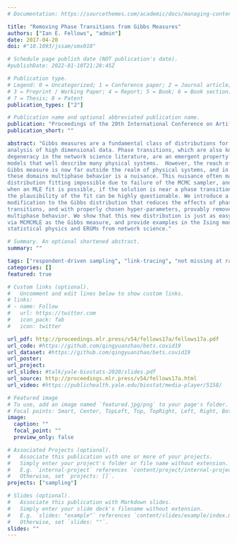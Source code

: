 ```yaml
---
# Documentation: https://sourcethemes.com/academic/docs/managing-content/

title: "Removing Phase Transitions from Gibbs Measures"
authors: ["Ian E. Fellows", "admin"]
date: 2017-04-20
doi: #"10.1093/jssam/smx018"

# Schedule page publish date (NOT publication's date).
#publishDate: 2022-01-10T21:28:45Z

# Publication type.
# Legend: 0 = Uncategorized; 1 = Conference paper; 2 = Journal article;
# 3 = Preprint / Working Paper; 4 = Report; 5 = Book; 6 = Book section;
# 7 = Thesis; 8 = Patent
publication_types: ["2"]

# Publication name and optional abbreviated publication name.
publication: "Proceedings of the 20th International Conference on Artificial Intelligence and Statistics (AISTATS)"
publication_short: ""

abstract: "Gibbs measures are a fundamental class of distributions for the
analysis of high dimensional data. Phase transitions, which are also known as
degeneracy in the network science literature, are an emergent property of these
models that well describe many physical systems.  However, the reach of the
Gibbs measure is now far outside the realm of physical systems, and in many of
these domains multiphase behavior is a nuisance. This nuisance often makes
distribution fitting impossible due to failure of the MCMC sampler, and even
when an MLE fit is possible, if the solution is near a phase transition point,
the plausibility of the fit can be highly questionable. We introduce a
modification to the Gibbs distribution that reduces the effects of phase
transitions, and with properly chosen hyper-parameters, provably removes all
multiphase behavior. We show that this new distribution is just as easy to fit
via MCMCMLE as the Gibbs measure, and provide examples in the Ising model from
statistical physics and ERGMs from network science."

# Summary. An optional shortened abstract.
summary: ""

tags: ["respondent-driven sampling", "link-tracing", "not missing at random", "network sampling", "social network", "hard-to-reach population", "snowball sampling"]
categories: []
featured: true

# Custom links (optional).
#   Uncomment and edit lines below to show custom links.
# links:
# - name: Follow
#   url: https://twitter.com
#   icon_pack: fab
#   icon: twitter

url_pdf: http://proceedings.mlr.press/v54/fellows17a/fellows17a.pdf
url_code: #https://github.com/qingyuanzhao/bets.covid19
url_dataset: #https://github.com/qingyuanzhao/bets.covid19
url_poster:
url_project:
url_slides: #talk/yale-biostats-2020/slides.pdf
url_source: http://proceedings.mlr.press/v54/fellows17a.html
url_video: #https://publichealth.yale.edu/biostat/media-player/5158/

# Featured image
# To use, add an image named `featured.jpg/png` to your page's folder.
# Focal points: Smart, Center, TopLeft, Top, TopRight, Left, Right, BottomLeft, Bottom, BottomRight.
image:
  caption: ""
  focal_point: ""
  preview_only: false

# Associated Projects (optional).
#   Associate this publication with one or more of your projects.
#   Simply enter your project's folder or file name without extension.
#   E.g. `internal-project` references `content/project/internal-project/index.md`.
#   Otherwise, set `projects: []`.
projects: ["sampling"]

# Slides (optional).
#   Associate this publication with Markdown slides.
#   Simply enter your slide deck's filename without extension.
#   E.g. `slides: "example"` references `content/slides/example/index.md`.
#   Otherwise, set `slides: ""`.
slides: ""
---
```

